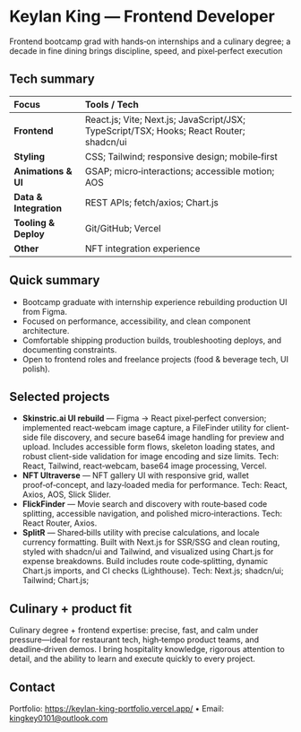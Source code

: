 # Keylan King — Frontend Developer

Frontend bootcamp grad with hands‑on internships and a culinary degree; a decade in fine dining brings discipline, speed, and pixel‑perfect execution

## Tech summary

| Focus | Tools / Tech |
|:--|:--|
| **Frontend** | React.js; Vite; Next.js; JavaScript/JSX; TypeScript/TSX; Hooks; React Router; shadcn/ui |
| **Styling** | CSS; Tailwind; responsive design; mobile‑first |
| **Animations & UI** | GSAP; micro‑interactions; accessible motion; AOS |
| **Data & Integration** | REST APIs; fetch/axios; Chart.js |
| **Tooling & Deploy** | Git/GitHub; Vercel |
| **Other** | NFT integration experience |

## Quick summary

- Bootcamp graduate with internship experience rebuilding production UI from Figma.  
- Focused on performance, accessibility, and clean component architecture.  
- Comfortable shipping production builds, troubleshooting deploys, and documenting constraints.  
- Open to frontend roles and freelance projects (food & beverage tech, UI polish).

## Selected projects

- **Skinstric.ai UI rebuild** — Figma → React pixel‑perfect conversion; implemented react‑webcam image capture, a FileFinder utility for client-side file discovery, and secure base64 image handling for preview and upload. Includes accessible form flows, skeleton loading   states, and robust client-side validation for image encoding and size limits. Tech: React, Tailwind, react‑webcam, base64 image processing, Vercel.
- **NFT Ultraverse** — NFT gallery UI with responsive grid, wallet proof‑of‑concept, and lazy‑loaded media for performance. Tech: React, Axios, AOS, Slick Slider.
- **FlickFinder** — Movie search and discovery with route‑based code splitting, accessible navigation, and polished micro‑interactions. Tech: React Router, Axios.
- **SplitR** — Shared‑bills utility with precise calculations, and locale currency formatting. Built with Next.js for SSR/SSG and clean routing, styled with shadcn/ui and Tailwind, and visualized using Chart.js for expense breakdowns. Build includes route code‑splitting, dynamic Chart.js imports, and CI checks (Lighthouse). Tech: Next.js; shadcn/ui; Tailwind; Chart.js;

## Culinary + product fit

Culinary degree + frontend expertise: precise, fast, and calm under pressure—ideal for restaurant tech, high‑tempo product teams, and deadline‑driven demos. I bring hospitality knowledge, rigorous attention to detail, and the ability to learn and execute quickly to every project.

## Contact

Portfolio: https://keylan-king-portfolio.vercel.app/ • Email: kingkey0101@outlook.com

<!---
kingkey0101/kingkey0101 is a ✨ special ✨ repository because its `README.md` (this file) appears on your GitHub profile.
You can click the Preview link to take a look at your changes.
--->
